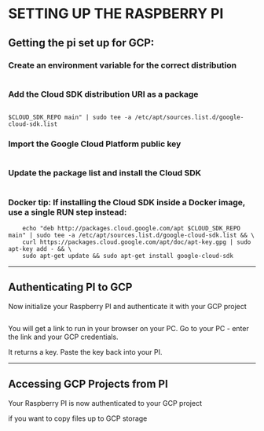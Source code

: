 # SETTING UP THE RASPBERRY PI


## Getting the pi set up for GCP:


### Create an environment variable for the correct distribution

``` export CLOUD_SDK_REPO="cloud-sdk-$(lsb_release -c -s)"
```

### Add the Cloud SDK distribution URI as a package


``` source echo "deb http://packages.cloud.google.com/apt

$CLOUD_SDK_REPO main" | sudo tee -a /etc/apt/sources.list.d/google-cloud-sdk.list
```

### Import the Google Cloud Platform public key

``` curl https://packages.cloud.google.com/apt/doc/apt-key.gpg | sudo apt-key add -
```

### Update the package list and install the Cloud SDK

``` sudo apt-get update && sudo apt-get install google-cloud-sdk
```

### Docker tip: If installing the Cloud SDK inside a Docker image, use a single RUN step instead:

``` RUN export CLOUD_SDK_REPO="cloud-sdk-$(lsb_release -c -s)" && \
    echo "deb http://packages.cloud.google.com/apt $CLOUD_SDK_REPO main" | sudo tee -a /etc/apt/sources.list.d/google-cloud-sdk.list && \
    curl https://packages.cloud.google.com/apt/doc/apt-key.gpg | sudo apt-key add - && \
    sudo apt-get update && sudo apt-get install google-cloud-sdk
```

---

## Authenticating PI to GCP

Now initialize your Raspberry PI and authenticate it with your GCP project


``` gcloud init --console-only'
```

You will get a link to run in your browser on your PC.   Go to your PC - enter the link and your GCP credentials.

It returns a key.   Paste the key back into your PI.

----

## Accessing GCP Projects from PI

Your Raspberry PI is now authenticated to your GCP project

if you want to copy files up to  GCP storage

``` gsutil cp filename gs://yourBucketName


